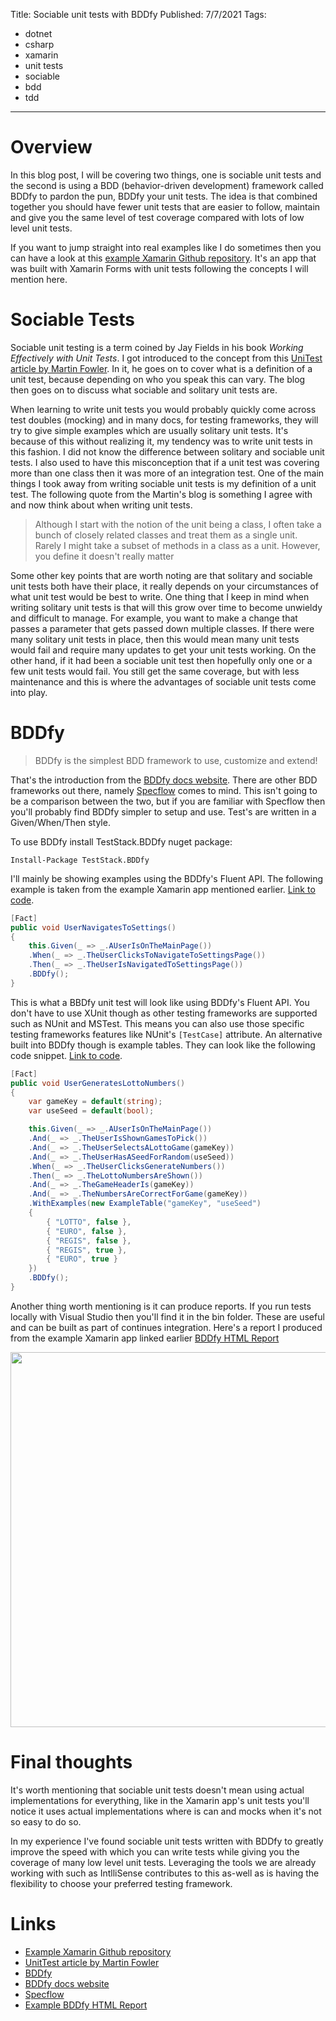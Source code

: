 Title: Sociable unit tests with BDDfy
Published: 7/7/2021
Tags: 
- dotnet
- csharp
- xamarin
- unit tests
- sociable
- bdd
- tdd

---
# Overview

In this blog post, I will be covering two things, one is sociable unit tests and the second is using a BDD (behavior-driven development) framework called BDDfy to pardon the pun, BDDfy your unit tests. The idea is that combined together you should have fewer unit tests that are easier to follow, maintain and give you the same level of test coverage compared with lots of low level unit tests.

If you want to jump straight into real examples like I do sometimes then you can have a look at this [example Xamarin Github repository](https://github.com/reggieray/LottoNumbers). It's an app that was built with Xamarin Forms with unit tests following the concepts I will mention here.

# Sociable Tests

Sociable unit testing is a term coined by Jay Fields in his book *Working Effectively with Unit Tests*. I got introduced to the concept from this [UniTest article by Martin Fowler](https://martinfowler.com/bliki/UnitTest.html). In it, he goes on to cover what is a definition of a unit test, because depending on who you speak this can vary. The blog then goes on to discuss what sociable and solitary unit tests are.

When learning to write unit tests you would probably quickly come across test doubles (mocking) and in many docs, for testing frameworks, they will try to give simple examples which are usually solitary unit tests. It's because of this without realizing it, my tendency was to write unit tests in this fashion. I did not know the difference between solitary and sociable unit tests. I also used to have this misconception that if a unit test was covering more than one class then it was more of an integration test. One of the main things I took away from writing sociable unit tests is my definition of a unit test. The following quote from the Martin's blog is something I agree with and now think about when writing unit tests.

> Although I start with the notion of the unit being a class, I often take a bunch of closely related classes and treat them as a single unit. Rarely I might take a subset of methods in a class as a unit. However, you define it doesn't really matter

Some other key points that are worth noting are that solitary and sociable unit tests both have their place, it really depends on your circumstances of what unit test would be best to write. One thing that I keep in mind when writing solitary unit tests is that will this grow over time to become unwieldy and difficult to manage. For example, you want to make a change that passes a parameter that gets passed down multiple classes. If there were many solitary unit tests in place, then this would mean many unit tests would fail and require many updates to get your unit tests working. On the other hand, if it had been a sociable unit test then hopefully only one or a few unit tests would fail. You still get the same coverage, but with less maintenance and this is where the advantages of sociable unit tests come into play.

# BDDfy

> BDDfy is the simplest BDD framework to use, customize and extend!

That's the introduction from the [BDDfy docs website](http://bddfy.teststack.net/docs/foo). There are other BDD frameworks out there, namely [Specflow](https://specflow.org/) comes to mind. This isn't going to be a comparison between the two, but if you are familiar with Specflow then you'll probably find BDDfy simpler to setup and use. Test's are written in a Given/When/Then style.

To use BDDfy install TestStack.BDDfy nuget package:

```
Install-Package TestStack.BDDfy
```
I'll mainly be showing examples using the BDDfy's Fluent API. The following example is taken from the example Xamarin app mentioned earlier. [Link to code](https://github.com/reggieray/LottoNumbers/blob/acf9f9499cc01312a00c1b4014d63e7349258aa4/LottoNumbers.UnitTests/ViewModels/MainPageViewModelTests.cs#L94).

``` csharp
[Fact]
public void UserNavigatesToSettings()
{
    this.Given(_ => _.AUserIsOnTheMainPage())
    .When(_ => _.TheUserClicksToNavigateToSettingsPage())
    .Then(_ => _.TheUserIsNavigatedToSettingsPage())
    .BDDfy();
}
```

This is what a BBDfy unit test will look like using BDDfy's Fluent API. You don't have to use XUnit though as other testing frameworks are supported such as NUnit and MSTest. This means you can also use those specific testing frameworks features like NUnit's `[TestCase]` attribute. An alternative built into BDDfy though is example tables. They can look like the following code snippet. [Link to code](https://github.com/reggieray/LottoNumbers/blob/acf9f9499cc01312a00c1b4014d63e7349258aa4/LottoNumbers.UnitTests/ViewModels/MainPageViewModelTests.cs#L54).

``` csharp
[Fact]
public void UserGeneratesLottoNumbers()
{
    var gameKey = default(string);
    var useSeed = default(bool);

    this.Given(_ => _.AUserIsOnTheMainPage())
    .And(_ => _.TheUserIsShownGamesToPick())
    .And(_ => _.TheUserSelectsALottoGame(gameKey))
    .And(_ => _.TheUserHasASeedForRandom(useSeed))
    .When(_ => _.TheUserClicksGenerateNumbers())
    .Then(_ => _.TheLottoNumbersAreShown())
    .And(_ => _.TheGameHeaderIs(gameKey))
    .And(_ => _.TheNumbersAreCorrectForGame(gameKey))
    .WithExamples(new ExampleTable("gameKey", "useSeed")
    {
        { "LOTTO", false },
        { "EURO", false },
        { "REGIS", false },
        { "REGIS", true },
        { "EURO", true }
    })
    .BDDfy();
}
```

Another thing worth mentioning is it can produce reports. If you run tests locally with Visual Studio then you'll find it in the bin folder. These are useful and can be built as part of continues integration. Here's a report I produced from the example Xamarin app linked earlier [BDDfy HTML Report](/posts/html/BDDfy.html)

<img src="/posts/images/bddfy-html-report.PNG" height="600">
<br/>

# Final thoughts

It's worth mentioning that sociable unit tests doesn't mean using actual implementations for everything, like in the Xamarin app's unit tests you'll notice it uses actual implementations where is can and mocks when it's not so easy to do so.

In my experience I've found sociable unit tests written with BDDfy to greatly improve the speed with which you can write tests while giving you the coverage of many low level unit tests. Leveraging the tools we are already working with such as IntlliSense contributes to this as-well as is having the flexibility to choose your preferred testing framework. 

# Links

- [Example Xamarin Github repository](https://github.com/reggieray/LottoNumbers)
- [UnitTest article by Martin Fowler](https://martinfowler.com/bliki/UnitTest.html)
- [BDDfy](https://github.com/TestStack/TestStack.BDDfy)
- [BDDfy docs website](http://bddfy.teststack.net/docs/foo)
- [Specflow](https://specflow.org/)
- [Example BDDfy HTML Report](/posts/html/BDDfy.html)